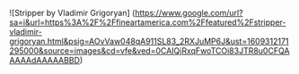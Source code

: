 ![Stripper by Vladimir Grigoryan] (https://www.google.com/url?sa=i&url=https%3A%2F%2Ffineartamerica.com%2Ffeatured%2Fstripper-vladimir-grigoryan.html&psig=AOvVaw048qA911SL83_2RXJuMP6J&ust=1609312171295000&source=images&cd=vfe&ved=0CAIQjRxqFwoTCOi83JTR8u0CFQAAAAAdAAAAABBD)
